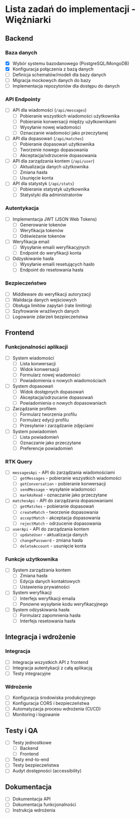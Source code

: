 # Lista zadań do implementacji - Więźniarki

## Backend

### Baza danych

- [x] Wybór systemu bazodanowego (PostgreSQL/MongoDB)
- [x] Konfiguracja połączenia z bazą danych
- [ ] Definicja schematów/modeli dla bazy danych
- [ ] Migracja mockowych danych do bazy
- [ ] Implementacja repozytoriów dla dostępu do danych

### API Endpointy

- [ ] API dla wiadomości (`/api/messages`)
  - [ ] Pobieranie wszystkich wiadomości użytkownika
  - [ ] Pobieranie konwersacji między użytkownikami
  - [ ] Wysyłanie nowej wiadomości
  - [ ] Oznaczanie wiadomości jako przeczytanej
- [ ] API dla dopasowań (`/api/matches`)
  - [ ] Pobieranie dopasowań użytkownika
  - [ ] Tworzenie nowego dopasowania
  - [ ] Akceptacja/odrzucenie dopasowania
- [ ] API dla zarządzania kontem (`/api/user`)
  - [ ] Aktualizacja danych użytkownika
  - [ ] Zmiana hasła
  - [ ] Usunięcie konta
- [ ] API dla statystyk (`/api/stats`)
  - [ ] Pobieranie statystyk użytkownika
  - [ ] Statystyki dla administratorów

### Autentykacja

- [ ] Implementacja JWT (JSON Web Tokens)
  - [ ] Generowanie tokenów
  - [ ] Weryfikacja tokenów
  - [ ] Odświeżanie tokenów
- [ ] Weryfikacja email
  - [ ] Wysyłanie emaili weryfikacyjnych
  - [ ] Endpoint do weryfikacji konta
- [ ] Odzyskiwanie hasła
  - [ ] Wysyłanie emaili resetujących hasło
  - [ ] Endpoint do resetowania hasła

### Bezpieczeństwo

- [ ] Middleware do weryfikacji autoryzacji
- [ ] Walidacja danych wejściowych
- [ ] Obsługa limitów zapytań (rate limiting)
- [ ] Szyfrowanie wrażliwych danych
- [ ] Logowanie zdarzeń bezpieczeństwa

## Frontend

### Funkcjonalności aplikacji

- [ ] System wiadomości
  - [ ] Lista konwersacji
  - [ ] Widok konwersacji
  - [ ] Formularz nowej wiadomości
  - [ ] Powiadomienia o nowych wiadomościach
- [ ] System dopasowań
  - [ ] Widok dostępnych dopasowań
  - [ ] Akceptacja/odrzucanie dopasowań
  - [ ] Powiadomienia o nowych dopasowaniach
- [ ] Zarządzanie profilem
  - [ ] Formularz tworzenia profilu
  - [ ] Formularz edycji profilu
  - [ ] Przesyłanie i zarządzanie zdjęciami
- [ ] System powiadomień
  - [ ] Lista powiadomień
  - [ ] Oznaczanie jako przeczytane
  - [ ] Preferencje powiadomień

### RTK Query

- [ ] `messagesApi` - API do zarządzania wiadomościami
  - [ ] `getMessages` - pobieranie wszystkich wiadomości
  - [ ] `getConversation` - pobieranie konwersacji
  - [ ] `sendMessage` - wysyłanie wiadomości
  - [ ] `markAsRead` - oznaczanie jako przeczytane
- [ ] `matchesApi` - API do zarządzania dopasowaniami
  - [ ] `getMatches` - pobieranie dopasowań
  - [ ] `createMatch` - tworzenie dopasowania
  - [ ] `acceptMatch` - akceptacja dopasowania
  - [ ] `rejectMatch` - odrzucenie dopasowania
- [ ] `userApi` - API do zarządzania kontem
  - [ ] `updateUser` - aktualizacja danych
  - [ ] `changePassword` - zmiana hasła
  - [ ] `deleteAccount` - usunięcie konta

### Funkcje użytkownika

- [ ] System zarządzania kontem
  - [ ] Zmiana hasła
  - [ ] Edycja danych kontaktowych
  - [ ] Ustawienia prywatności
- [ ] System weryfikacji
  - [ ] Interfejs weryfikacji emaila
  - [ ] Ponowne wysyłanie kodu weryfikacyjnego
- [ ] System odzyskiwania hasła
  - [ ] Formularz zapomnienia hasła
  - [ ] Interfejs resetowania hasła

## Integracja i wdrożenie

### Integracja

- [ ] Integracja wszystkich API z frontend
- [ ] Integracja autentykacji z całą aplikacją
- [ ] Testy integracyjne

### Wdrożenie

- [ ] Konfiguracja środowiska produkcyjnego
- [ ] Konfiguracja CORS i bezpieczeństwa
- [ ] Automatyzacja procesu wdrożenia (CI/CD)
- [ ] Monitoring i logowanie

## Testy i QA

- [ ] Testy jednostkowe
  - [ ] Backend
  - [ ] Frontend
- [ ] Testy end-to-end
- [ ] Testy bezpieczeństwa
- [ ] Audyt dostępności (accessibility)

## Dokumentacja

- [ ] Dokumentacja API
- [ ] Dokumentacja funkcjonalności
- [ ] Instrukcja wdrożenia
